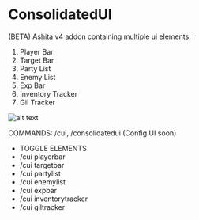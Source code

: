# ConsolidatedUI
(BETA) Ashita v4 addon containing multiple ui elements:

1) Player Bar
2) Target Bar
3) Party List
4) Enemy List
5) Exp Bar
6) Inventory Tracker
7) Gil Tracker

![alt text](https://user-images.githubusercontent.com/7691562/211183288-43163fc6-2f11-4b20-b1af-338f9d383fd1.png)

COMMANDS: /cui, /consolidatedui (Config UI soon)
* TOGGLE ELEMENTS 
* /cui playerbar
* /cui targetbar
* /cui partylist
* /cui enemylist
* /cui expbar
* /cui inventorytracker
* /cui giltracker
